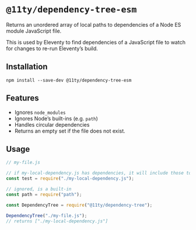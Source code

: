# `@11ty/dependency-tree-esm`

Returns an unordered array of local paths to dependencies of a Node ES module JavaScript file.

This is used by Eleventy to find dependencies of a JavaScript file to watch for changes to re-run Eleventy’s build.

## Installation

```
npm install --save-dev @11ty/dependency-tree-esm
```

## Features

* Ignores `node_modules`
* Ignores Node’s built-ins (e.g. `path`)
* Handles circular dependencies
* Returns an empty set if the file does not exist.

## Usage

```js
// my-file.js

// if my-local-dependency.js has dependencies, it will include those too
const test = require("./my-local-dependency.js");

// ignored, is a built-in
const path = require("path");
```

```js
const DependencyTree = require("@11ty/dependency-tree");

DependencyTree("./my-file.js");
// returns ["./my-local-dependency.js"]
```
